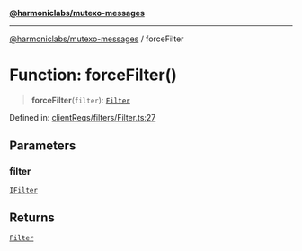 [**@harmoniclabs/mutexo-messages**](../README.md)

***

[@harmoniclabs/mutexo-messages](../README.md) / forceFilter

# Function: forceFilter()

> **forceFilter**(`filter`): [`Filter`](../type-aliases/Filter.md)

Defined in: [clientReqs/filters/Filter.ts:27](https://github.com/HarmonicLabs/mutexo-messages/blob/aefac8841dc1fa8aebb577df666016362446522d/src/clientReqs/filters/Filter.ts#L27)

## Parameters

### filter

[`IFilter`](../type-aliases/IFilter.md)

## Returns

[`Filter`](../type-aliases/Filter.md)
